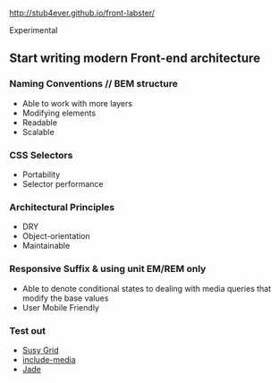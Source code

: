 http://stub4ever.github.io/front-labster/

Experimental

## Start writing modern Front-end architecture

### Naming Conventions // BEM structure
  - Able to work with more layers
  - Modifying elements
  - Readable
  - Scalable

### CSS Selectors
  - Portability
  - Selector performance

### Architectural Principles
  - DRY
  - Object-orientation
  - Maintainable

### Responsive Suffix & using unit EM/REM only
  - Able to denote conditional states to dealing with media queries
    that modify the base values
  - User Mobile Friendly

### Test out
  - [Susy Grid](http://susy.oddbird.net/)
  - [include-media](http://include-media.com/)
  - [Jade](http://jade-lang.com/)

